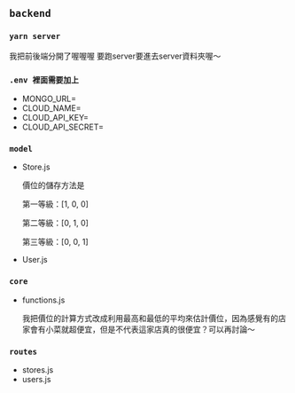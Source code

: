 ## `backend`
### `yarn server`
我把前後端分開了喔喔喔
要跑server要進去server資料夾喔～
### `.env 裡面需要加上`
* MONGO_URL=
* CLOUD_NAME=
* CLOUD_API_KEY=
* CLOUD_API_SECRET=
### `model`
* Store.js

    價位的儲存方法是
    
    第一等級：[1, 0, 0]

    第二等級：[0, 1, 0]

    第三等級：[0, 0, 1]

* User.js
### `core`
+ functions.js

    我把價位的計算方式改成利用最高和最低的平均來估計價位，因為感覺有的店家會有小菜就超便宜，但是不代表這家店真的很便宜？可以再討論～

### `routes`
+ stores.js
+ users.js
